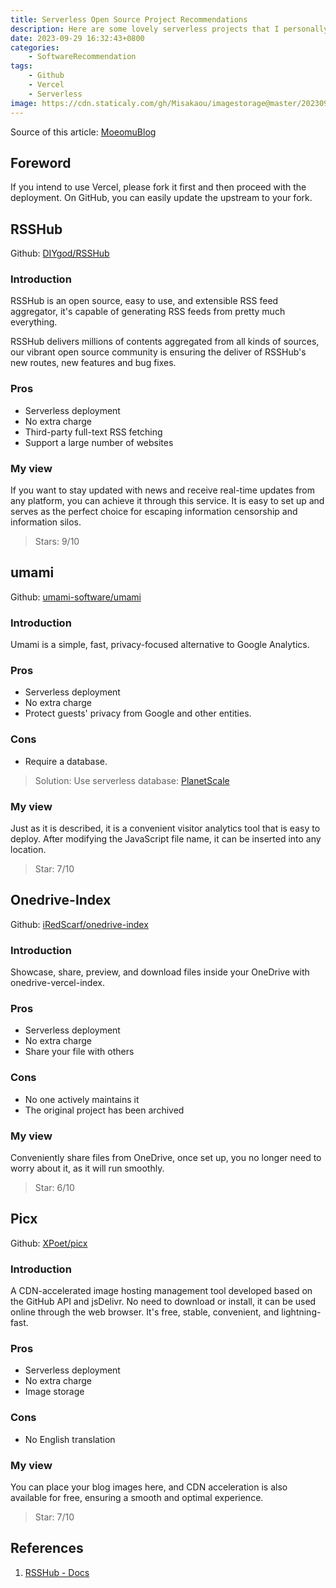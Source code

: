 ```yaml
---
title: Serverless Open Source Project Recommendations
description: Here are some lovely serverless projects that I personally prefer! Please feel free to explore and enjoy them!
date: 2023-09-29 16:32:43+0800
categories:
    - SoftwareRecommendation
tags:
    - Github
    - Vercel
    - Serverless
image: https://cdn.staticaly.com/gh/Misakaou/imagestorage@master/20230929/webpageheadimageServerless_92298688.751yj4pxk328.webp
---
```


Source of this article: [MoeomuBlog](/posts/serverless-open-source-projects-recommendation/)

## Foreword

If you intend to use Vercel, please fork it first and then proceed with the deployment. On GitHub, you can easily update the upstream to your fork.

## RSSHub

Github: [DIYgod/RSSHub](https://github.com/DIYgod/RSSHub)

### Introduction

RSSHub is an open source, easy to use, and extensible RSS feed aggregator, it's capable of generating RSS feeds from pretty much everything.

RSSHub delivers millions of contents aggregated from all kinds of sources, our vibrant open source community is ensuring the deliver of RSSHub's new routes, new features and bug fixes.

### Pros

- Serverless deployment
- No extra charge
- Third-party full-text RSS fetching
- Support a large number of websites

### My view

If you want to stay updated with news and receive real-time updates from any platform, you can achieve it through this service. It is easy to set up and serves as the perfect choice for escaping information censorship and information silos.

> Stars: 9/10

## umami

Github: [umami-software/umami](https://github.com/umami-software/umami)

### Introduction

Umami is a simple, fast, privacy-focused alternative to Google Analytics.

### Pros

- Serverless deployment
- No extra charge
- Protect guests' privacy from Google and other entities.

### Cons

- Require a database.

> Solution: Use serverless database: [PlanetScale](https://planetscale.com/)

### My view

Just as it is described, it is a convenient visitor analytics tool that is easy to deploy. After modifying the JavaScript file name, it can be inserted into any location.

> Star: 7/10

## Onedrive-Index

Github: [iRedScarf/onedrive-index](https://github.com/iRedScarf/onedrive-index)

### Introduction

Showcase, share, preview, and download files inside your OneDrive with onedrive-vercel-index.

### Pros

- Serverless deployment
- No extra charge
- Share your file with others

### Cons

- No one actively maintains it
- The original project has been archived

### My view

Conveniently share files from OneDrive, once set up, you no longer need to worry about it, as it will run smoothly.

> Star: 6/10

## Picx

Github: [XPoet/picx](https://github.com/Moeomu/picx)

### Introduction

A CDN-accelerated image hosting management tool developed based on the GitHub API and jsDelivr. No need to download or install, it can be used online through the web browser. It's free, stable, convenient, and lightning-fast.

### Pros

- Serverless deployment
- No extra charge
- Image storage

### Cons

- No English translation

### My view

You can place your blog images here, and CDN acceleration is also available for free, ensuring a smooth and optimal experience.

> Star: 7/10

## References

1. [RSSHub - Docs](https://docs.rsshub.app/)
